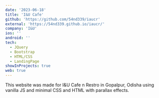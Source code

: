 ```yaml
---
date: '2023-06-18'
title: 'I&U Cafe'
github: 'https://github.com/54nd339/iaucr'
external: 'https://54nd339.github.io/iaucr/'
company: 'I&U'
ios: ''
android: ''
tech:
  - JQuery
  - Bootstrap
  - HTML/CSS
  - LandingPage
showInProjects: true
web: true
---
```

This website was made for I&U Cafe n Restro in Gopalpur, Odisha using vanilla JS and minimal CSS and HTML with parallax effects.
